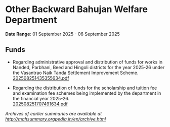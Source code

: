 # Other Backward Bahujan Welfare Department

**Date Range**: 01 September 2025 - 06 September 2025


## Funds
- Regarding administrative approval and distribution of funds for works in Nanded, Parbhani, Beed and Hingoli districts for the year 2025-26 under the Vasantrao Naik Tanda Settlement Improvement Scheme.\
  [202508251435355634.pdf](https://gr.maharashtra.gov.in/Site/Upload/Government%20Resolutions/English/202508251435355634.pdf)

- Regarding the distribution of funds for the scholarship and tuition fee and examination fee schemes being implemented by the department in the financial year 2025-26.\
  [202508251707491634.pdf](https://gr.maharashtra.gov.in/Site/Upload/Government%20Resolutions/English/202508251707491634.pdf)


*Archives of earlier summaries are available at http://mahsummary.orgpedia.in/en/archive.html*
